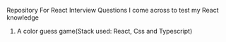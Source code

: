 Repository For React Interview Questions I come across to test my React knowledge

1. A color guess game(Stack used: React, Css and Typescript)